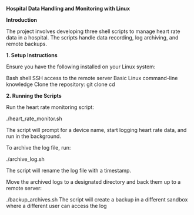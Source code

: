 **Hospital Data Handling and Monitoring with Linux** 

**Introduction**

The project involves developing three shell scripts to manage heart rate data in a hospital. The scripts handle data recording, log archiving, and remote backups.

**1. Setup Instructions**

Ensure you have the following installed on your Linux system:

Bash shell
SSH access to the remote server
Basic Linux command-line knowledge
Clone the repository: git clone cd

**2. Running the Scripts**

Run the heart rate monitoring script:

./heart_rate_monitor.sh

The script will prompt for a device name, start logging heart rate data, and run in the background.

To archive the log file, run:

./archive_log.sh

The script will rename the log file with a timestamp.

Move the archived logs to a designated directory and back them up to a remote server:

./backup_archives.sh The script will create a backup in a different sandbox where a different user can access the log
